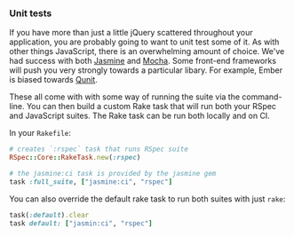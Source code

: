 ### Unit tests

If you have more than just a little jQuery scattered throughout your
application, you are probably going to want to unit test some of it. As with
other things JavaScript, there is an overwhelming amount of choice.
We've had success with both [Jasmine][jasmine] and [Mocha][mocha]. Some
front-end frameworks will push you very strongly towards a particular libary.
For example, Ember is biased towards [Qunit][qunit].

These all come with with some way of running the suite via the command-line. You
can then build a custom Rake task that will run both your RSpec and JavaScript
suites. The Rake task can be run both locally and on CI.

In your `Rakefile`:

```ruby
# creates `:rspec` task that runs RSpec suite
RSpec::Core::RakeTask.new(:rspec)

# the jasmine:ci task is provided by the jasmine gem
task :full_suite, ["jasmine:ci", "rspec"]
```

You can also override the default rake task to run both suites with just `rake`:

```ruby
task(:default).clear
task default: ["jasmin:ci", "rspec"]
```

[jasmine]: https://jasmine.github.io/
[mocha]: https://mochajs.org/
[qunit]: https://qunitjs.com/
